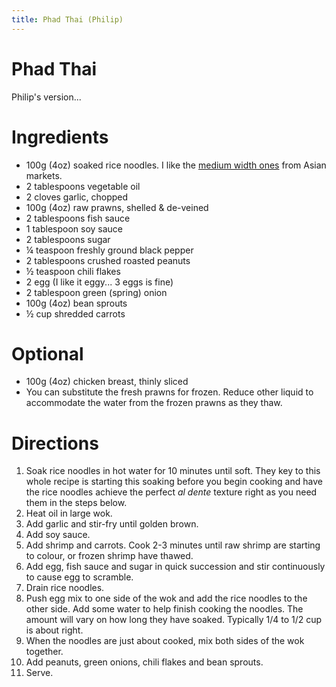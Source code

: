 ```yaml
---
title: Phad Thai (Philip)
---
```


# Phad Thai

Philip's version...

# Ingredients

- 100g (4oz) soaked rice noodles. I like the [medium width ones](http://4.bp.blogspot.com/-zr1mTN7cPfM/Ua-KVbl3UOI/AAAAAAAAIPI/iu6JYa32wX0/s1600/rice-noodles+(1).jpg) from Asian markets.
- 2 tablespoons vegetable oil
- 2 cloves garlic, chopped
- 100g (4oz) raw prawns, shelled & de-veined
- 2 tablespoons fish sauce
- 1 tablespoon soy sauce
- 2 tablespoons sugar
- ¼ teaspoon freshly ground black pepper
- 2 tablespoons crushed roasted peanuts
- ½ teaspoon chili flakes
- 2 egg (I like it eggy... 3 eggs is fine)
- 2 tablespoon green (spring) onion
- 100g (4oz) bean sprouts
- ½ cup shredded carrots

# Optional

* 100g (4oz) chicken breast, thinly sliced
* You can substitute the fresh prawns for frozen. Reduce other liquid to accommodate the water from the frozen prawns as they thaw.

# Directions

1. Soak rice noodles in hot water for 10 minutes until soft. They key to this whole recipe is starting this soaking before you begin cooking and have the rice noodles achieve the perfect *al dente* texture right as you need them in the steps below.
2. Heat oil in large wok.
3. Add garlic and stir-fry until golden brown.
4. Add soy sauce.
5. Add shrimp and carrots. Cook 2-3 minutes until raw shrimp are starting to colour, or frozen shrimp have thawed.
6. Add egg, fish sauce and sugar in quick succession and stir continuously to cause egg to scramble.
7. Drain rice noodles.
8. Push egg mix to one side of the wok and add the rice noodles to the other side. Add some water to help finish cooking the noodles. The amount will vary on how long they have soaked. Typically 1/4 to 1/2 cup is about right.
9. When the noodles are just about cooked, mix both sides of the wok together.
10. Add peanuts, green onions, chili flakes and bean sprouts.
11. Serve.